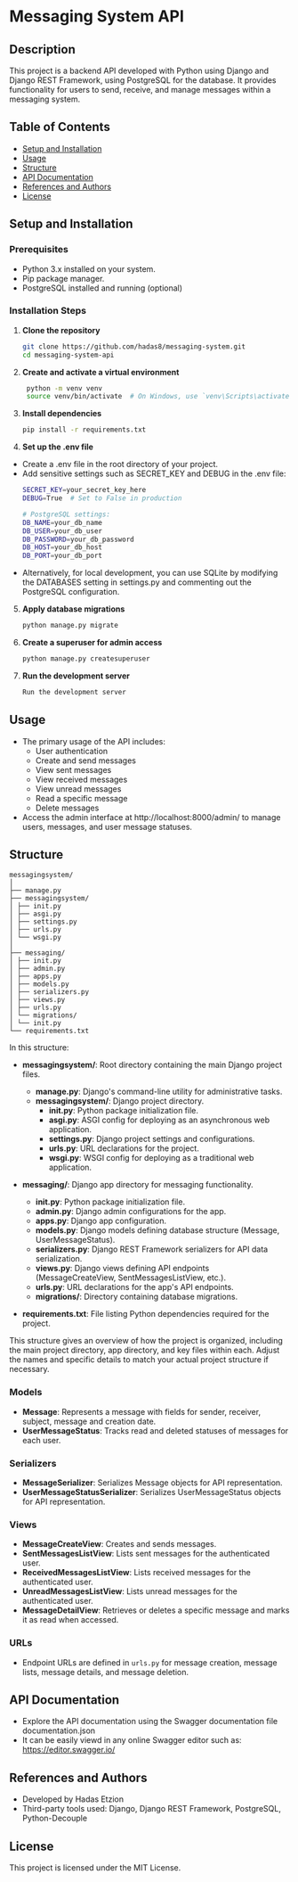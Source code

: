 # Messaging System API

## Description
This project is a backend API developed with Python using Django and Django REST Framework, using PostgreSQL for the database. It provides functionality for users to send, receive, and manage messages within a messaging system.

## Table of Contents
- [Setup and Installation](#setup-and-installation)
- [Usage](#usage)
- [Structure](#structure)
- [API Documentation](#api-documentation)
- [References and Authors](#references-and-authors)
- [License](#license)

## Setup and Installation
### Prerequisites
- Python 3.x installed on your system.
- Pip package manager.
- PostgreSQL installed and running (optional)

### Installation Steps
1. **Clone the repository**
   ```bash
   git clone https://github.com/hadas8/messaging-system.git
   cd messaging-system-api
2. **Create and activate a virtual environment**
   ```bash 
    python -m venv venv
    source venv/bin/activate  # On Windows, use `venv\Scripts\activate`
3. **Install dependencies**
    ```bash
    pip install -r requirements.txt
4. **Set up the .env file**
  - Create a .env file in the root directory of your project.
  - Add sensitive settings such as SECRET_KEY and DEBUG in the .env file:
    ```bash
    SECRET_KEY=your_secret_key_here
    DEBUG=True  # Set to False in production

    # PostgreSQL settings:
    DB_NAME=your_db_name
    DB_USER=your_db_user
    DB_PASSWORD=your_db_password
    DB_HOST=your_db_host
    DB_PORT=your_db_port
  - Alternatively, for local development, you can use SQLite by modifying the DATABASES setting in settings.py and commenting out the PostgreSQL configuration.

5. **Apply database migrations**
    ```bash
    python manage.py migrate
6. **Create a superuser for admin access**
    ```bash
    python manage.py createsuperuser
7. **Run the development server**
    ```bash
    Run the development server

## Usage
- The primary usage of the API includes:
  - User authentication
  - Create and send messages
  - View sent messages
  - View received messages 
  - View unread messages
  - Read a specific message
  - Delete messages
- Access the admin interface at http://localhost:8000/admin/ to manage users, messages, and user message statuses.

## Structure
```
messagingsystem/
│
├── manage.py
├── messagingsystem/
│ ├── init.py
│ ├── asgi.py
│ ├── settings.py
│ ├── urls.py
│ └── wsgi.py
│
├── messaging/
│ ├── init.py
│ ├── admin.py
│ ├── apps.py
│ ├── models.py
│ ├── serializers.py
│ ├── views.py
│ ├── urls.py
│ └── migrations/
│ └── init.py
└── requirements.txt
```

In this structure:

- **messagingsystem/**: Root directory containing the main Django project files.
  - **manage.py**: Django's command-line utility for administrative tasks.
  - **messagingsystem/**: Django project directory.
    - **__init__.py**: Python package initialization file.
    - **asgi.py**: ASGI config for deploying as an asynchronous web application.
    - **settings.py**: Django project settings and configurations.
    - **urls.py**: URL declarations for the project.
    - **wsgi.py**: WSGI config for deploying as a traditional web application.
- **messaging/**: Django app directory for messaging functionality.
  - **__init__.py**: Python package initialization file.
  - **admin.py**: Django admin configurations for the app.
  - **apps.py**: Django app configuration.
  - **models.py**: Django models defining database structure (Message, UserMessageStatus).
  - **serializers.py**: Django REST Framework serializers for API data serialization.
  - **views.py**: Django views defining API endpoints (MessageCreateView, SentMessagesListView, etc.).
  - **urls.py**: URL declarations for the app's API endpoints.
  - **migrations/**: Directory containing database migrations.

- **requirements.txt**: File listing Python dependencies required for the project.

This structure gives an overview of how the project is organized, including the main project directory, app directory, and key files within each. Adjust the names and specific details to match your actual project structure if necessary.

### Models
- **Message**: Represents a message with fields for sender, receiver, subject, message and creation date.
- **UserMessageStatus**: Tracks read and deleted statuses of messages for each user.

### Serializers
- **MessageSerializer**: Serializes Message objects for API representation.
- **UserMessageStatusSerializer**: Serializes UserMessageStatus objects for API representation.

### Views
- **MessageCreateView**: Creates and sends messages.
- **SentMessagesListView**: Lists sent messages for the authenticated user.
- **ReceivedMessagesListView**: Lists received messages for the authenticated user.
- **UnreadMessagesListView**: Lists unread messages for the authenticated user.
- **MessageDetailView**: Retrieves or deletes a specific message and marks it as read when accessed.

### URLs
- Endpoint URLs are defined in `urls.py` for message creation, message lists, message details, and message deletion.

## API Documentation
- Explore the API documentation using the Swagger documentation file documentation.json
- It can be easily viewd in any online Swagger editor such as: https://editor.swagger.io/

## References and Authors
- Developed by Hadas Etzion
- Third-party tools used: Django, Django REST Framework, PostgreSQL, Python-Decouple

## License
This project is licensed under the MIT License.
